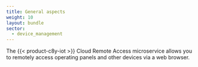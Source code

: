 ```yaml
---
title: General aspects
weight: 10
layout: bundle
sector:
  - device_management
---
```


The {{< product-c8y-iot >}} Cloud Remote Access microservice allows you to remotely access operating panels and other devices via a web browser.
